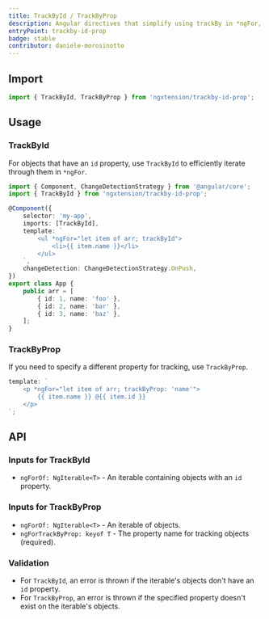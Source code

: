 ```yaml
---
title: TrackById / TrackByProp
description: Angular directives that simplify using trackBy in *ngFor, eliminating the need for custom component methods.
entryPoint: trackby-id-prop
badge: stable
contributor: daniele-morosinotto
---
```


## Import

```ts
import { TrackById, TrackByProp } from 'ngxtension/trackby-id-prop';
```

## Usage

### TrackById

For objects that have an `id` property, use `TrackById` to efficiently iterate through them in `*ngFor`.

```ts
import { Component, ChangeDetectionStrategy } from '@angular/core';
import { TrackById } from 'ngxtension/trackby-id-prop';

@Component({
	selector: 'my-app',
	imports: [TrackById],
	template: `
		<ul *ngFor="let item of arr; trackById">
			<li>{{ item.name }}</li>
		</ul>
	`,
	changeDetection: ChangeDetectionStrategy.OnPush,
})
export class App {
	public arr = [
		{ id: 1, name: 'foo' },
		{ id: 2, name: 'bar' },
		{ id: 3, name: 'baz' },
	];
}
```

### TrackByProp

If you need to specify a different property for tracking, use `TrackByProp`.

```ts
template: `
	<p *ngFor="let item of arr; trackByProp: 'name'">
		{{ item.name }} @{{ item.id }}
	</p>
`;
```

## API

### Inputs for TrackById

- `ngForOf: NgIterable<T>` - An iterable containing objects with an `id` property.

### Inputs for TrackByProp

- `ngForOf: NgIterable<T>` - An iterable of objects.
- `ngForTrackByProp: keyof T` - The property name for tracking objects (required).

### Validation

- For `TrackById`, an error is thrown if the iterable's objects don't have an `id` property.
- For `TrackByProp`, an error is thrown if the specified property doesn't exist on the iterable's objects.
